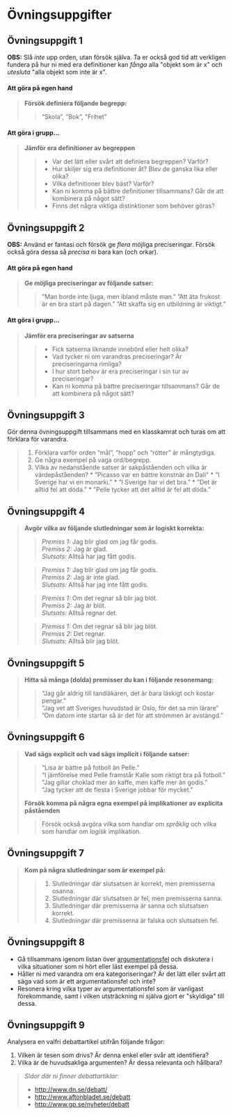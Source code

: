 # Övningsuppgifter

## Övningsuppgift 1

**OBS:** Slå _inte_ upp orden, utan försök själva. Ta er också god tid att verkligen fundera på hur ni med era definitioner kan _fånga_ alla "objekt som är x" och _utesluta_ "alla objekt som inte är x". 

#### Att göra på egen hand


> **Försök definiera följande begrepp:**  
> > “Skola”, ”Bok”, "Frihet" <!--Ha med , ”Rättvisa” här? Tog bort "Kärlek", -->


#### Att göra i grupp...

> **Jämför era definitioner av begreppen**
> > - Var det lätt eller svårt att definiera begreppen? Varför? 
> > - Hur skiljer sig era definitioner åt? Blev de ganska lika eller olika?   
> > - Vilka definitioner blev bäst? Varför?   
> > - Kan ni komma på bättre definitioner tillsammans? Går de att kombinera på något sätt? 
> > - Finns det några viktiga distinktioner som behöver göras?   

## Övningsuppgift 2

**OBS:** Använd er fantasi och försök ge _flera_ möjliga preciseringar. Försök också göra dessa så _precisa_ ni bara kan (och orkar).

#### Att göra på egen hand

> **Ge möjliga preciseringar av följande satser:**   
> > "Man borde inte ljuga, men ibland måste man."
> > ”Att äta frukost är en bra start på dagen.”
> > ”Att skaffa sig en utbildning är viktigt.”  

#### Att göra i grupp...

> **Jämför era preciseringar av satserna** 
> > - Fick satserna liknande innebörd eller helt olika?   
> > - Vad tycker ni om varandras preciseringar? Är preciseringarna rimliga?    
> > - I hur stort behov är era preciseringar i sin tur av preciseringar?  
> > - Kan ni komma på bättre preciseringar tillsammans? Går de att kombinera på något sätt?  

## Övningsuppgift 3
Gör denna övningsuppgift tillsammans med en klasskamrat och turas om att förklara för varandra.

> 1. Förklara varför orden “mål”, “hopp” och “rötter” är mångtydiga.
> 2. Ge några exempel på vaga ord/begrepp.   
> 3. Vilka av nedanstående satser är sakpåståenden och vilka är värdepåståenden?
	* ”Picasso var en bättre konstnär än Dali"
	* ”I Sverige har vi en monarki.”
	* ”I Sverige har vi det bra.”
	* ”Det är alltid fel att döda.”
	* ”Pelle tycker att det alltid är fel att döda.”

## Övningsuppgift 4

> **Avgör vilka av följande slutledningar som är logiskt korrekta:** 
>
> >*Premiss 1:* Jag blir glad om jag får godis.   
> > *Premiss 2:* Jag är glad.   
> > *Slutsats:* Alltså har jag fått godis.
>
> > *Premiss 1:* Jag blir glad om jag får godis.   
> > *Premiss 2:* Jag är inte glad.   
> > *Slutsats:* Alltså har jag inte fått godis.
>
> > *Premiss 1:* Om det regnar så blir jag blöt.   
> > *Premiss 2:* Jag är blöt.   
> > *Slutsats:* Alltså regnar det.
>
> > *Premiss 1:* Om det regnar så blir jag blöt.   
> > *Premiss 2:* Det regnar.   
> > *Slutsats:* Alltså blir jag blöt.

## Övningsuppgift 5
> **Hitta så många (dolda) premisser du kan i följande resonemang:**
> > “Jag går aldrig till tandläkaren, det är bara läskigt och kostar pengar.”   
> > ”Jag vet att Sveriges huvudstad är Oslo, för det sa min lärare”  
> > ”Om datorn inte startar så är det för att strömmen är avstängd.”

## Övningsuppgift 6
> **Vad sägs explicit och vad sägs implicit i följande satser:**
> > “Lisa är bättre på fotboll än Pelle.”   
> > “I jämförelse med Pelle framstår Kalle som riktigt bra på fotboll.”  
> > ”Jag gillar choklad mer än kaffe, men kaffe mer än godis.”  
> > ”Jag tycker att de flesta i Sverige jobbar för mycket.”  
>
> **Försök komma på några egna exempel på implikationer av explicita påståenden**
> > Försök också avgöra vilka som handlar om *språklig* och vilka som handlar om *logisk* implikation.

## Övningsuppgift 7
> **Kom på några slutledningar som är exempel på:**
> > 1. Slutledningar där slutsatsen är korrekt, men premisserna osanna.
> > 2. Slutledningar där slutsatsen är fel, men premisserna sanna.
> > 3. Slutledningar där premisserna är sanna och slutsatsen korrekt.
> > 4. Slutledningar där premisserna är falska och slutsatsen fel.

## Övningsuppgift 8

* Gå tillsammans igenom listan över [argumentationsfel](2_4_argumentation.md#Argumentationsfel) och diskutera i vilka situationer som ni hört eller läst exempel på dessa. 
* Håller ni med varandra om era kategoriseringar? Är det lätt eller svårt att säga vad som är ett argumentationsfel och inte? 
* Resonera kring vilka typer av argumentationsfel som är vanligast förekommande, samt i vilken utsträckning ni själva gjort er "skyldiga" till dessa. 

<!--* Fundera också på i vilka situationer olika typer av argumentationsfel uppkommer, samt i vilken utsträckning ni själva gjort er "skyldiga" till dessa. -->

<!--**Tips:** Använd er av listan över argumentationsmisstag i [argumentationsavsnittet](2_4_argumentation.md#Argumentationsfel) för att ha ett par typer att utgå ifrån. Har ni svårt att komma igång, kan ni även använda resten av internet som inspiration... -->


## Övningsuppgift 9

Analysera en valfri debattartikel utifrån följande frågor:

1. Vilken är tesen som drivs? Är denna enkel eller svår att identifiera? 
2. Vilka är de huvudsakliga argumenten? Är dessa relevanta och hållbara? 


> _Sidor där ni finner debattartiklar:_
>
> - http://www.dn.se/debatt/
> - http://www.aftonbladet.se/debatt
> - http://www.gp.se/nyheter/debatt